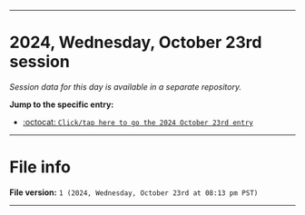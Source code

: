 
***

# 2024, Wednesday, October 23rd session

_Session data for this day is available in a separate repository._

**Jump to the specific entry:**

- [:octocat: `Click/tap here to go the 2024 October 23rd entry`](https://github.com/seanpm2001/SeansLifeArchive_Images_TinyTower_Y2024/tree/SeansLifeArchive_Images_TinyTower_Y2024_Main-dev/2024/10_October/23/)

***

# File info

**File version:** `1 (2024, Wednesday, October 23rd at 08:13 pm PST)`

***
